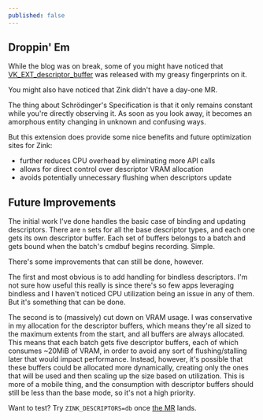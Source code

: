 ```yaml
---
published: false
---
```

## Droppin' Em

While the blog was on break, some of you might have noticed that [VK_EXT_descriptor_buffer](https://registry.khronos.org/vulkan/specs/1.3-extensions/man/html/VK_EXT_descriptor_buffer.html) was released with my greasy fingerprints on it.

You might also have noticed that Zink didn't have a day-one MR.

The thing about Schrödinger's Specification is that it only remains constant while you're directly observing it. As soon as you look away, it becomes an amorphous entity changing in unknown and confusing ways.

But this extension does provide some nice benefits and future optimization sites for Zink:
* further reduces CPU overhead by eliminating more API calls
* allows for direct control over descriptor VRAM allocation
* avoids potentially unnecessary flushing when descriptors update

## Future Improvements
The initial work I've done handles the basic case of binding and updating descriptors. There are `n` sets for all the base descriptor types, and each one gets its own descriptor buffer. Each set of buffers belongs to a batch and gets bound when the batch's cmdbuf begins recording. Simple.

There's some improvements that can still be done, however.

The first and most obvious is to add handling for bindless descriptors. I'm not sure how useful this really is since there's so few apps leveraging bindless and I haven't noticed CPU utilization being an issue in any of them. But it's something that can be done.

The second is to (massively) cut down on VRAM usage. I was conservative in my allocation for the descriptor buffers, which means they're all sized to the maximum extents from the start, and all buffers are always allocated. This means that each batch gets five descriptor buffers, each of which consumes ~20MiB of VRAM, in order to avoid any sort of flushing/stalling later that would impact performance. Instead, however, it's possible that these buffers could be allocated more dynamically, creating only the ones that will be used and then scaling up the size based on utilization. This is more of a mobile thing, and the consumption with descriptor buffers should still be less than the base mode, so it's not a high priority.

Want to test? Try `ZINK_DESCRIPTORS=db` once [the MR](https://gitlab.freedesktop.org/mesa/mesa/-/merge_requests/20489) lands.